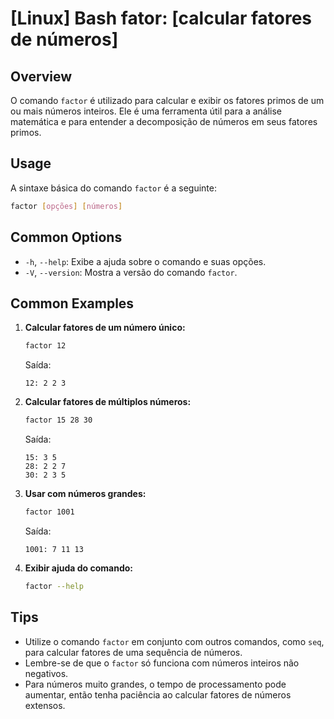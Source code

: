 # [Linux] Bash fator: [calcular fatores de números]

## Overview
O comando `factor` é utilizado para calcular e exibir os fatores primos de um ou mais números inteiros. Ele é uma ferramenta útil para a análise matemática e para entender a decomposição de números em seus fatores primos.

## Usage
A sintaxe básica do comando `factor` é a seguinte:

```bash
factor [opções] [números]
```

## Common Options
- `-h`, `--help`: Exibe a ajuda sobre o comando e suas opções.
- `-V`, `--version`: Mostra a versão do comando `factor`.

## Common Examples

1. **Calcular fatores de um número único:**
   ```bash
   factor 12
   ```
   Saída:
   ```
   12: 2 2 3
   ```

2. **Calcular fatores de múltiplos números:**
   ```bash
   factor 15 28 30
   ```
   Saída:
   ```
   15: 3 5
   28: 2 2 7
   30: 2 3 5
   ```

3. **Usar com números grandes:**
   ```bash
   factor 1001
   ```
   Saída:
   ```
   1001: 7 11 13
   ```

4. **Exibir ajuda do comando:**
   ```bash
   factor --help
   ```

## Tips
- Utilize o comando `factor` em conjunto com outros comandos, como `seq`, para calcular fatores de uma sequência de números.
- Lembre-se de que o `factor` só funciona com números inteiros não negativos.
- Para números muito grandes, o tempo de processamento pode aumentar, então tenha paciência ao calcular fatores de números extensos.